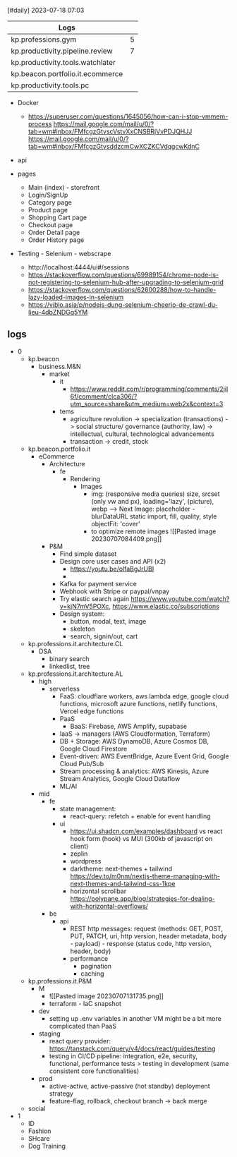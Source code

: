 [#daily]
2023-07-18
07:03

| Logs                             |     |
| -------------------------------- | --- |
| kp.professions.gym               | 5   |
| kp.productivity.pipeline.review  | 7   |
| kp.productivity.tools.watchlater |     |
| kp.beacon.portfolio.it.ecommerce |     |
| kp.productivity.tools.pc                                 |     |

- Docker
	- https://superuser.com/questions/1645056/how-can-i-stop-vmmem-process
https://mail.google.com/mail/u/0/?tab=wm#inbox/FMfcgzGtvscVstvXxCNSBRjVvPDJQHJJ
https://mail.google.com/mail/u/0/?tab=wm#inbox/FMfcgzGtvsddzcmCwXCZKCVdqgcwKdnC
- api
- pages
	- Main (index) - storefront
	- Login/SignUp
	- Category page  
	- Product page
	- Shopping Cart page
	- Checkout page
	- Order Detail page
	- Order History page

- Testing - Selenium - webscrape
	- http://localhost:4444/ui#/sessions
	- https://stackoverflow.com/questions/69989154/chrome-node-is-not-registering-to-selenium-hub-after-upgrading-to-selenium-grid
	- https://stackoverflow.com/questions/62600288/how-to-handle-lazy-loaded-images-in-selenium
	- https://viblo.asia/p/nodejs-dung-selenium-cheerio-de-crawl-du-lieu-4dbZNDGq5YM

## logs
- 0
	- kp.beacon
		- business.M&N
			- market
				- it
					- https://www.reddit.com/r/programming/comments/2jil6f/comment/clca306/?utm_source=share&utm_medium=web2x&context=3
				- tems
					- agriculture revolution -> specialization (transactions) -> social structure/ governance (authority, law) -> intellectual, cultural, technological advancements
					- transaction -> credit, stock
	- kp.beacon.portfolio.it
		- eCommerce
			- Architecture
				- fe
					- Rendering
						- Images
							- img: (responsive media queries) size, srcset (only vw and px), loading='lazy', (picture), webp  --> Next Image: placeholder - blurDataURL static import, fill, quality, style objectFit: 'cover'
							- to optimize remote images ![[Pasted image 20230707084409.png]]
			- P&M
				- Find simple dataset
				- Design core user cases and API (x2)
					- https://youtu.be/olfaBgJrUBI
					- 
				- Kafka for payment service
				- Webhook with Stripe or paypal/vnpay
				- Try elastic search again https://www.youtube.com/watch?v=kjN7mV5POXc, https://www.elastic.co/subscriptions
				- Design system:
					- button, modal, text, image
					- skeleton
					- search, signin/out, cart
	- kp.professions.it.architecture.CL
		- DSA
			- binary search
			- linkedlist, tree
	- kp.professions.it.architecture.AL
		- high
			- serverless
				- FaaS: cloudflare workers, aws lambda edge, google cloud functions, microsoft azure functions, netlify functions, Vercel edge functions
				- PaaS
					- BaaS: Firebase, AWS Amplify, supabase
				- IaaS -> managers (AWS Cloudformation, Terraform)
				- DB + Storage: AWS DynamoDB, Azure Cosmos DB, Google Cloud Firestore
				- Event-driven: AWS EventBridge, Azure Event Grid, Google Cloud Pub/Sub
				- Stream processing & analytics: AWS Kinesis, Azure Stream Analytics, Google Cloud Dataflow
				- ML/AI
		- mid
			- fe
				- state management: 
					- react-query: refetch + enable for event handling
				- ui
					- https://ui.shadcn.com/examples/dashboard vs react hook form (hook) vs MUI (300kb of javascript on client)
					- zeplin
					- wordpress
					- darktheme: next-themes + tailwind https://dev.to/m0nm/nextjs-theme-managing-with-next-themes-and-tailwind-css-1kpe
					- horizontal scrollbar https://polypane.app/blog/strategies-for-dealing-with-horizontal-overflows/
			- be
				- api
					- REST http messages: request (methods: GET, POST, PUT, PATCH, uri, http version, header metadata, body - payload) - response (status code, http version, header, body)
					- performance
						- pagination
						- caching
	- kp.professions.it.P&M
		- M
			- ![[Pasted image 20230707131735.png]]
			- terraform - IaC snapshot
		- dev
			- setting up .env variables in another VM might be a bit more complicated than PaaS
		- staging
			- react query provider: https://tanstack.com/query/v4/docs/react/guides/testing
			- testing in CI/CD pipeline: integration, e2e, security, functional, performance tests > testing in development (same consistent core functionalities)
		- prod
			- active-active, active-passive (hot standby) deployment strategy
			- feature-flag, rollback, checkout branch -> back merge
	- social
- 1
	- ID
	- Fashion
	- SHcare
	- Dog Training
